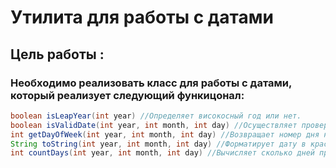 # Утилита для работы с датами 
## Цель работы : 
### Необходимо реализовать класс для работы с датами, который реализует следующий функицонал:
```java
boolean isLeapYear(int year) //Определяет високосный год или нет.
boolean isValidDate(int year, int month, int day) //Осуществляет проверку даты на корректность.
int getDayOfWeek(int year, int month, int day) //Возвращает номер дня недели, где 0 – MON, 6- SUN (Можно сделать enum – ом )
String toString(int year, int month, int day) //Форматирует дату в красивом виде. Например Tuesday 14 Feb 2012
int countDays(int year, int month, int day) //Вычисляет сколько дней прошло с данной даты по сегодняшнюю
```
